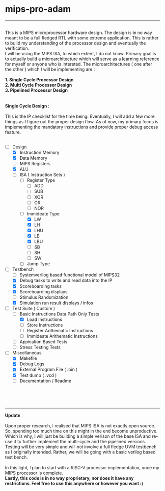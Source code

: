 # mips-pro-adam
------------------------
<br />
This is a MIPS microprocessor hardware design. The design is in no way meant to be a full fledged RTL with some extreme application. This is rather to build my understanding of the processor design and eventually the verification. <br />
I will be using the MIPS ISA, to which extent, I do not know. Primary goal is to actually build a microarchitecture which will serve as a learning reference for myself or anyone who is intereted. The microarchitectures ( one after the other ) which I will be implementing are :<br />
<br />
<b>1. Single Cycle Processor Design</b><br />
<b>2. Multi Cycle Processor Design</b><br />
<b>3. Pipelined Processor Design</b><br />
<br />
<br />
<b>Single Cycle Design :</b><br />
<br />
This is the IP checklist for the time being. Eventually, I will add a few more things as I figure out the proper design flow. As of now, my primary focus is implementing the mandatory instructions and provide proper debug access feature.<br />
<br />

- [ ] Design
  - [X] Instruction Memory
  - [X] Data Memory
  - [ ] MIPS Registers
  - [X] ALU
  - [ ] ISA ( Instruction Sets )
    - [ ] Register Type
      - [ ] ADD
      - [ ] SUB
      - [ ] XOR
      - [ ] OR
      - [ ] NOR
    - [ ] Immideate Type
      - [X] LW
      - [X] LH
      - [X] LHU
      - [X] LB
      - [X] LBU
      - [ ] SB
      - [ ] SH
      - [ ] SW
    - [ ] Jump Type
- [ ] Testbench
  - [ ] Systemverilog based functional model of MIPS32
  - [X] Debug tasks to write and read data into the IP
  - [X] Scoreboarding tasks
  - [X] Scoreboarding displays
  - [ ] Stimulus Randomization
  - [X] Simulation run result displays / infos
- [ ] Test Suite ( Custom )
  - [ ] Basic Instructions Data Path Only Tests
    - [X] Load Instructions
    - [ ] Store Instructions
    - [ ] Register Arithematic Instructions
    - [ ] Immideate Arithematic Instructions
  - [ ] Appication Based Tests
  - [ ] Stress Testing Tests
- [ ] Miscellaneous
  - [X] Makefile
  - [X] Debug Logs
  - [X] External Program File ( .bin )
  - [X] Test dump ( .vcd )
  - [ ] Documentation / Readme
<br />
<br />
<br />

------------------------
<b>Update</b><br /><br />
Upon proper research, I realised that MIPS ISA is not exactly open source. So, spending too much time on this might in the end become unproductive. Which is why, I will just be building a simple verison of the base ISA and re-use it to further implement the multi-cycle and the pipelined versions. Testing will be very simple and will not involve a full fledge UVM testbench as I originally intended. Rather, we will be going with a basic verilog based test bench.<br /><br />
In this light, I plan to start with a RISC-V processor implementation, once my MIPS processor is complete.<br />
<b>Lastly, this code is in no way proprietary, nor does it have any restrictions. Feel free to use this anywhere or however you want :)</b>
